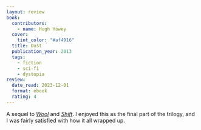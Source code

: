 ```yaml
---
layout: review
book:
  contributors:
    - name: Hugh Howey
  cover:
    tint_color: "#af4916"
  title: Dust
  publication_year: 2013
  tags:
    - fiction
    - sci-fi
    - dystopia
review:
  date_read: 2023-12-01
  format: ebook
  rating: 4
---
```


A sequel to [*Wool*](/2023/wool/) and [*Shift*](/2023/shift/).
I enjoyed this as the final part of the trilogy, and I was fairly satisfied with how it all wrapped up.

